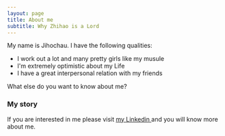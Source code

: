 ```yaml
---
layout: page
title: About me
subtitle: Why Zhihao is a Lord
---
```


My name is Jihochau. I have the following qualities:

- I work out a lot and many pretty girls like my musule
- I'm extremely optimistic about my Life
- I have a great interpersonal relation with my friends

What else do you want to know about me?

### My story

If you are interested in me please visit [my Linkedin ](https://www.linkedin.com/in/zhihao-zhou-9b048b2ba/) and you will know more about me.

